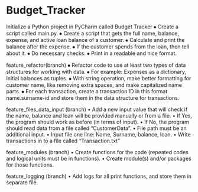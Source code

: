 # Budget_Tracker

Initialize a Python project in PyCharm called Budget Tracker
⦁	Create a script called main.py.
⦁	Create a script that gets the full name, balance, expense, and active loan balance of a customer.
⦁	Calculate and print the balance after the expense.
⦁	If the customer spends from the loan, then tell about it.
⦁	Do necessary checks.
⦁	Print in a readable and nice format.

feature_refactor(branch)
⦁	Refactor code to use at least two types of data structures for working with data.
⦁	For example: Expenses as a dictionary, Initial balances as tuples.
⦁	With string operation, make better formatting for customer name, like removing extra spaces, and make capitalized name parts.
⦁	For each transaction, create a transaction ID in this format name.surname-id and store them in the data structure for transactions.

feature_files_data_input (branch)
• Add a new input value that will check if the name, balance and loan will be provided manually or from a file.
•  If Yes, the program should work as before (in terms of input).
•  If No, the program should read data from a file called “CustomerData”. 
•    File path must be an additional input.
•    Input file one line: Name, Surname, balance, loan.
• Write transactions in to a file called “Transaction.txt”

feature_modules (branch)
• Create functions for the code (repeated codes and logical units must be in functions).
• Create module(s) and/or packages for those functions.

feature_logging (branch)
• Add logs for all print functions, and store them in separate file.

